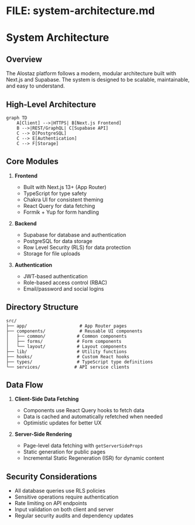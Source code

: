 # FILE: system-architecture.md

# System Architecture

## Overview

The Alostaz platform follows a modern, modular architecture built with Next.js and Supabase. The system is designed to be scalable, maintainable, and easy to understand.

## High-Level Architecture

```mermaid
graph TD
    A[Client] -->|HTTPS| B[Next.js Frontend]
    B -->|REST/GraphQL| C[Supabase API]
    C --> D[PostgreSQL]
    C --> E[Authentication]
    C --> F[Storage]
```

## Core Modules

1. **Frontend**
   - Built with Next.js 13+ (App Router)
   - TypeScript for type safety
   - Chakra UI for consistent theming
   - React Query for data fetching
   - Formik + Yup for form handling

2. **Backend**
   - Supabase for database and authentication
   - PostgreSQL for data storage
   - Row Level Security (RLS) for data protection
   - Storage for file uploads

3. **Authentication**
   - JWT-based authentication
   - Role-based access control (RBAC)
   - Email/password and social logins

## Directory Structure

```
src/
├── app/                    # App Router pages
├── components/             # Reusable UI components
│   ├── common/            # Common components
│   ├── forms/             # Form components
│   └── layout/            # Layout components
├── lib/                   # Utility functions
├── hooks/                 # Custom React hooks
├── types/                 # TypeScript type definitions
└── services/             # API service clients
```

## Data Flow

1. **Client-Side Data Fetching**
   - Components use React Query hooks to fetch data
   - Data is cached and automatically refetched when needed
   - Optimistic updates for better UX

2. **Server-Side Rendering**
   - Page-level data fetching with `getServerSideProps`
   - Static generation for public pages
   - Incremental Static Regeneration (ISR) for dynamic content

## Security Considerations

- All database queries use RLS policies
- Sensitive operations require authentication
- Rate limiting on API endpoints
- Input validation on both client and server
- Regular security audits and dependency updates
